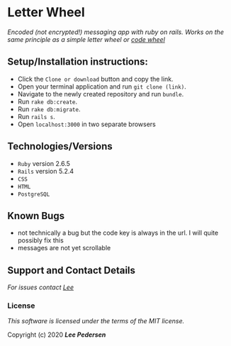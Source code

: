 # Letter Wheel

_Encoded (not encrypted!) messaging app with ruby on rails. Works on the same principle as a simple letter wheel or [code wheel](https://en.wikipedia.org/wiki/Code_wheel)_

## Setup/Installation instructions:
* Click the `Clone or download` button and copy the link.
* Open your terminal application and run `git clone (link)`.
* Navigate to the newly created repository and run `bundle`.
* Run `rake db:create`.
* Run `rake db:migrate`.
* Run `rails s`.
* Open `localhost:3000` in two separate browsers

## Technologies/Versions
* `Ruby` version 2.6.5
* `Rails` version 5.2.4
* `CSS`
* `HTML`
* `PostgreSQL`

## Known Bugs
* not technically a bug but the code key is always in the url. I will quite possibly fix this
* messages are not yet scrollable

## Support and Contact Details
_For issues contact [Lee](https://github.com/LeePedersen)_

### License

*This software is licensed under the terms of the MIT license.*

Copyright (c) 2020 **_Lee Pedersen_**
